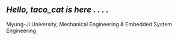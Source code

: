 ## _Hello, taco_cat is here . . . ._

Myung-Ji University, Mechanical Engineering & Embedded System Engineering
